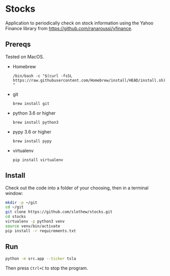 # Stocks

Application to periodically check on stock information using the Yahoo Finance library from https://github.com/ranaroussi/yfinance.

## Prereqs

Tested on MacOS.

- Homebrew

  `/bin/bash -c "$(curl -fsSL https://raw.githubusercontent.com/Homebrew/install/HEAD/install.sh)"`

- git

  `brew install git`

- python 3.6 or higher

  `brew install python3`

- pypy 3.6 or higher

  `brew install pypy`

- virtualenv

  `pip install virtualenv`

## Install

Check out the code into a folder of your choosing, then in a terminal window:

```bash
mkdir -p ~/git
cd ~/git
git clone https://github.com/slothew/stocks.git
cd stocks
virtualenv -p python3 venv
source venv/bin/activate
pip install -r requirements.txt
```

## Run

```bash
python -m src.app --ticker tsla
```

Then press `Ctrl+C` to stop the program.
